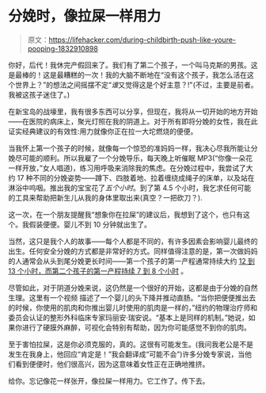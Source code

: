 # 分娩时，像拉屎一样用力

> 原文：<https://lifehacker.com/during-childbirth-push-like-youre-pooping-1832910898>

你好，后代！我休完产假回来了。我们有了第二个孩子，一个叫马克斯的男孩。这是最棒的！这是最糟糕的一次！我的大脑不断地在“没有这个孩子，我怎么活在这个世界上？”的想法之间摇摆不定“*谁*又觉得这是个好主意？!"(不过，主要是前者。我被这孩子迷住了。)



在新宝岛的战壕里，我有很多东西可以分享，但现在，我将从一切开始的地方开始——在医院的病床上，聚光灯照在我的阴道上。对于所有即将分娩的女性，我在此证实经典建议的有效性:用力就像你正在拉一大坨燃烧的便便。

当我怀上第一个孩子的时候，就像每一个惊恐的准妈妈一样，我决心尽我所能让分娩尽可能的顺利。所以我雇了一个分娩导乐，每天晚上听催眠 MP3(“你像一朵花一样开放，”女人唱道)，练习用呼吸来消除我的焦虑。在分娩过程中，我尝试了大约 17 种不同的分娩姿势——蹲下、四肢着地、拉着缠绕成绳子的床单，以及站在淋浴中呜咽。推出我的宝宝花了*五个小时*。到了第 4.5 个小时，我乞求任何可能的工具来帮助把新生儿从我的身体里取出来(真空？一把砍刀？).

这一次，在一个朋友提醒我“想象你在拉屎”的建议后，我想到了这个，也只有这个。我假装便便。婴儿不到 10 分钟就出生了。

当然，这只是我个人的故事——每个人都是不同的，有许多因素会影响婴儿最终的出生。任何安全分娩的方式都是非常好的方式。同样值得注意的是，第一次做妈妈的人通常会从头到尾分娩更长时间——第一个孩子的第一产程通常持续大约 [12 到 13 个小时，而第二个孩子的第一产程持续 7 到 8 个小时](https://wa.kaiserpermanente.org/healthAndWellness/index.jhtml?item=%2Fcommon%2FhealthAndWellness%2Fpregnancy%2Fbirth%2FlaborStages.html) 。

尽管如此，对于阴道分娩来说，这仍然是一个很好的开始，这都是由于分娩的自然生理。这里有一个视频 描述了一个婴儿的头下降并推动直肠。“当你把便便推出去的时候，你使用的肌肉和你推出婴儿时使用的肌肉是一样的，”纽约的物理治疗师和委员会认证的整形外科临床专家玛丽安·瑞安说。“基本上是同样的机制。”她说，如果你进行了硬膜外麻醉，可视化会特别有帮助，因为你可能感觉不到你的肌肉。

至于害怕拉屎，这是你必须克服的，真的。这很有可能发生。(我问我老公是不是发生在我身上，他回应“肯定是！”我会翻译成“可能不会”)许多分娩专家说，当他们看到便便时，他们很高兴，因为这意味着女性正在正确地推挤。

给你。忘记像花一样张开，像拉屎一样用力。它工作了。传下去。